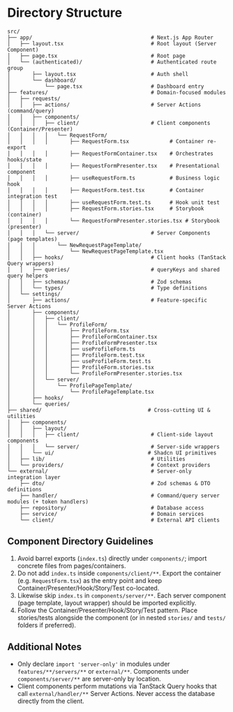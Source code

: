 # Directory Structure

```
src/
├── app/                                      # Next.js App Router
│   ├── layout.tsx                            # Root layout (Server Component)
│   ├── page.tsx                              # Root page
│   └── (authenticated)/                      # Authenticated route group
│       ├── layout.tsx                        # Auth shell
│       └── dashboard/
│           └── page.tsx                      # Dashboard entry
├── features/                                 # Domain-focused modules
│   ├── requests/
│   │   ├── actions/                          # Server Actions (command/query)
│   │   ├── components/
│   │   │   ├── client/                       # Client components (Container/Presenter)
│   │   │   │   └── RequestForm/
│   │   │   │       ├── RequestForm.tsx             # Container re-export
│   │   │   │       ├── RequestFormContainer.tsx    # Orchestrates hooks/state
│   │   │   │       ├── RequestFormPresenter.tsx    # Presentational component
│   │   │   │       ├── useRequestForm.ts           # Business logic hook
│   │   │   │       ├── RequestForm.test.tsx        # Container integration test
│   │   │   │       ├── useRequestForm.test.ts      # Hook unit test
│   │   │   │       ├── RequestForm.stories.tsx     # Storybook (container)
│   │   │   │       └── RequestFormPresenter.stories.tsx # Storybook (presenter)
│   │   │   └── server/                       # Server Components (page templates)
│   │   │       └── NewRequestPageTemplate/
│   │   │           └── NewRequestPageTemplate.tsx
│   │   ├── hooks/                            # Client hooks (TanStack Query wrappers)
│   │   ├── queries/                          # queryKeys and shared query helpers
│   │   ├── schemas/                          # Zod schemas
│   │   └── types/                            # Type definitions
│   └── settings/
│       ├── actions/                          # Feature-specific Server Actions
│       ├── components/
│       │   ├── client/
│       │   │   └── ProfileForm/
│       │   │       ├── ProfileForm.tsx
│       │   │       ├── ProfileFormContainer.tsx
│       │   │       ├── ProfileFormPresenter.tsx
│       │   │       ├── useProfileForm.ts
│       │   │       ├── ProfileForm.test.tsx
│       │   │       ├── useProfileForm.test.ts
│       │   │       ├── ProfileForm.stories.tsx
│       │   │       └── ProfileFormPresenter.stories.tsx
│       │   └── server/
│       │       └── ProfilePageTemplate/
│       │           └── ProfilePageTemplate.tsx
│       ├── hooks/
│       └── queries/
├── shared/                                  # Cross-cutting UI & utilities
│   ├── components/
│   │   ├── layout/
│   │   │   ├── client/                       # Client-side layout components
│   │   │   └── server/                       # Server-side wrappers
│   │   └── ui/                              # Shadcn UI primitives
│   ├── lib/                                  # Utilities
│   └── providers/                            # Context providers
└── external/                                 # Server-only integration layer
    ├── dto/                                  # Zod schemas & DTO definitions
    ├── handler/                              # Command/query server modules (+ token handlers)
    ├── repository/                           # Database access
    ├── service/                              # Domain services
    └── client/                               # External API clients
```

## Component Directory Guidelines

1. Avoid barrel exports (`index.ts`) directly under `components/`; import concrete files from pages/containers.
2. Do not add `index.ts` inside `components/client/**`. Export the container (e.g. `RequestForm.tsx`) as the entry point and keep Container/Presenter/Hook/Story/Test co-located.
3. Likewise skip `index.ts` in `components/server/**`. Each server component (page template, layout wrapper) should be imported explicitly.
4. Follow the Container/Presenter/Hook/Story/Test pattern. Place stories/tests alongside the component (or in nested `stories/` and `tests/` folders if preferred).

## Additional Notes

- Only declare `import 'server-only'` in modules under `features/**/servers/**` or `external/**`. Components under `components/server/**` are server-only by location.
- Client components perform mutations via TanStack Query hooks that call `external/handler/**` Server Actions. Never access the database directly from the client.

